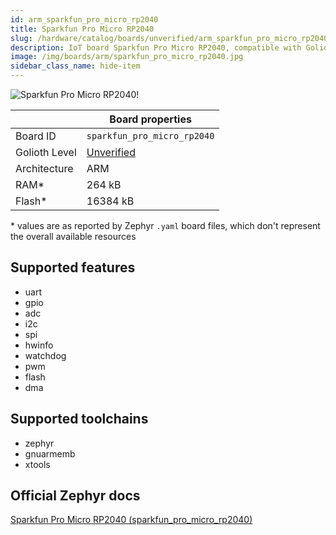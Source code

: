 ```yaml
---
id: arm_sparkfun_pro_micro_rp2040
title: Sparkfun Pro Micro RP2040
slug: /hardware/catalog/boards/unverified/arm_sparkfun_pro_micro_rp2040
description: IoT board Sparkfun Pro Micro RP2040, compatible with Golioth at unverified level.
image: /img/boards/arm/sparkfun_pro_micro_rp2040.jpg
sidebar_class_name: hide-item
---
```


[//]: # (This is an auto-generated file, do not edit! Changes to it will be lost upon re-generation)

![Sparkfun Pro Micro RP2040!](/img/boards/arm/sparkfun_pro_micro_rp2040.jpg "Sparkfun Pro Micro RP2040")

|                | Board properties     |
| -------------  | -------------------- |
| Board ID       | `sparkfun_pro_micro_rp2040` |
| Golioth Level  | [Unverified](/hardware#unverified-boards) |
| Architecture   | ARM |
| RAM*           | 264 kB |
| Flash*         | 16384 kB |

\* values are as reported by Zephyr `.yaml` board files, which don't represent the overall available resources



## Supported features

* uart
* gpio
* adc
* i2c
* spi
* hwinfo
* watchdog
* pwm
* flash
* dma

## Supported toolchains

* zephyr
* gnuarmemb
* xtools

## Official Zephyr docs

[Sparkfun Pro Micro RP2040 (sparkfun_pro_micro_rp2040)](https://docs.zephyrproject.org/latest/boards/arm/sparkfun_pro_micro_rp2040/doc/index.html)

